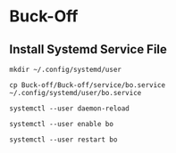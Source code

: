 # Buck-Off

## Install Systemd Service File
`mkdir ~/.config/systemd/user`

`cp Buck-off/Buck-off/service/bo.service ~/.config/systemd/user/bo.service`

`systemctl --user daemon-reload`

`systemctl --user enable bo`

`systemctl --user restart bo`
